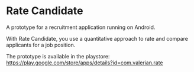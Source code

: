 # Rate Candidate

A prototype for a recruitment application running on Android.

With Rate Candidate, you use a quantitative approach to rate and compare applicants for a job position.

The prototype is available in the playstore: https://play.google.com/store/apps/details?id=com.valerian.rate
